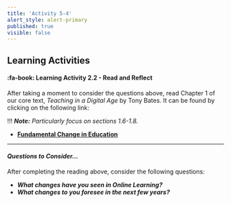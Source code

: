 ```yaml
---
title: 'Activity 5-4'
alert_style: alert-primary
published: true
visible: false
---
```


## Learning Activities

#### :fa-book: Learning Activity 2.2 - Read and Reflect

After taking a moment to consider the questions above, read Chapter 1 of our core text, *Teaching in a Digital Age* by Tony Bates. It can be found by clicking on the following link:

!!! ***Note:*** *Particularly focus on sections 1.6-1.8.*

 - [**Fundamental Change in Education**](https://pressbooks.bccampus.ca/teachinginadigitalagev2/part/chapter-1-fundamental-change-in-education/)

---

#### ***Questions to Consider...***

After completing the reading above, consider the following questions:

 - ***What changes have you seen in Online Learning?***
 - ***What changes to you foresee in the next few years?***
